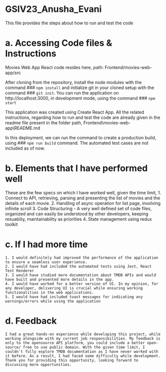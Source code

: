 # GSIV23_Anusha_Evani

This file provides the steps about how to run and test the code

# a. Accessing Code files & Instructions

Movies Web App React code resides here, path: Frontend/movies-web-app/src

After cloning from the repository, install the node modules with the command ### `npm install` and initialize git in your cloned setup with the command ### `git init`. You can run the application on http://localhost:3000, in development mode, using the command ### `npm start`

This application was created using Create React App. All the related instructions, regarding how to run and test the code are already given in the readme file present in the folder path, Frontend\movies-web-app\README.md

In this deployment, we can run the command to create a production build, using ### `npm run build` command.
The automated test cases are not included as of now.

# b. Elements that I have performed well

These are the few specs on which I have worked well, given the time limit, 1. Connect to API, retrieving, parsing and presenting the list of movies and the details of each movie. 2. Handling of async operation for list page, involving infinite scroll 3. Code Structuring - A very well defined set of code files, organized and can easily be understood by other developers, keeping resuabiliy, maintainability as priorities 4. State management using redux toolkit

# c. If I had more time

    1. I would definitely had improved the performance of the application to ensure a seamless user experience.
    2. I would have had included the automated tests using Jest, React Test Renderer
    3. I would have studied more documentation about TMDB APIs and would have built and presented more details in the app.
    4. I would have worked for a better version of UI. In my opinion, for any developer, delivering UI is crucial while ensuring working functionalities in the web applications.
    5. I would have had included toast messages for indicating any warnings/errors while using the application

# d. Feedback

    I had a great hands-on experience while developing this project, while working alongside with my current job responsibilities. My feedback is only to the opensource API platform, you could include a better open-source/ free to use public domain. With the given time limit, I couldn't fully explore TMDB documentation as I have never worked with it before. As a result, I had faced some difficulty while development. Thank you for providing this opportunity, looking forward to discussing more opportunities.
